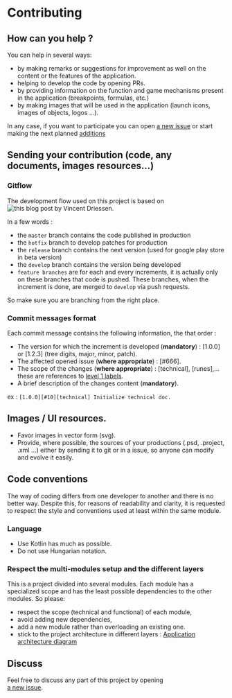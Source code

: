 # Contributing
## How can you help ?

You can help in several ways:
- by making remarks or suggestions for improvement as well on the content or the features of the application.
- helping to develop the code by opening PRs.
- by providing information on the function and game mechanisms present in the application (breakpoints, formulas, etc.)
- by making images that will be used in the application (launch icons, images of objects, logos ...).

In any case, if you want to participate you can open 
[a new issue](https://github.com/LDevi/Diablo-2-App-Assistant/issues/new) or start making the next planned [additions](https://github.com/LDevi/Diablo-2-App-Assistant/projects)

## Sending your contribution (code, any documents, images resources...)
### Gitflow
The development flow used on this project is based on ![this blog post by Vincent Driessen](http://nvie.com/posts/a-successful-git-branching-model).

In a few words :

- the `master` branch contains the code published in production
- the `hotfix` branch to develop patches for production
- the `release` branch contains the next version (used for google play store in beta version)
- the `develop` branch contains the version being developed
- `feature branches` are for each and every increments, it is actually only on these branches that code is pushed. These branches, when the increment is done, are merged to `develop` via push requests.

So make sure you are branching from the right place.

### Commit messages format
Each commit message contains the following information, the that order :
- The version for which the increment is developed (**mandatory**) : [1.0.0] or [1.2.3] (tree digits, major, minor, patch).
- The affected opened issue (**where appropriate**) : [#666].
- The scope of the changes (**where appropriate**) : [technical], [runes],... these are references to [level 1 labels](https://github.com/LDevi/Diablo-2-App-Assistant/labels).
- A brief description of the changes content (**mandatory**).

ex : `[1.0.0][#10][technical] Initialize technical doc.`

## Images / UI resources.

- Favor images in vector form (svg).
- Provide, where possible, the sources of your productions (.psd, .project, .xml ...) either by sending it to git or in a issue, so anyone can modify and evolve it easily.

## Code conventions
The way of coding differs from one developer to another and there is no better way. Despite this, for reasons of readability and clarity, it is requested to respect the style and conventions used at least within the same module.

### Language
- Use Kotlin has much as possible.
- Do not use Hungarian notation.

### Respect the multi-modules setup and the different layers
This is a project divided into several modules.
Each module has a specialized scope and has the least possible dependencies to the other modules.
So please:
- respect the scope (technical and functional) of each module,
- avoid adding new dependencies,
- add a new module rather than overloading an existing one.
- stick to the project architecture in different layers : 
[Application architecture diagram](technical/Application-arch-diagram.png)


## Discuss

Feel free to discuss any part of this project by opening  
[a new issue](https://github.com/LDevi/Diablo-2-App-Assistant/issues/new).